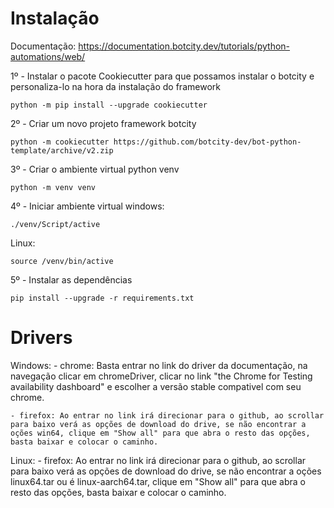 # Instalação
Documentação: https://documentation.botcity.dev/tutorials/python-automations/web/

1º - Instalar o pacote Cookiecutter para que possamos instalar o botcity e personaliza-lo na hora da instalação do framework
```
python -m pip install --upgrade cookiecutter

```

2º - Criar um novo projeto framework botcity
```
python -m cookiecutter https://github.com/botcity-dev/bot-python-template/archive/v2.zip
```

3º - Criar o ambiente virtual python venv
```
python -m venv venv
```

4º - Iniciar ambiente virtual 
windows:
```
./venv/Script/active
```
Linux:
```
source /venv/bin/active
```

5º - Instalar as dependências
```
pip install --upgrade -r requirements.txt
```

# Drivers

Windows:
    - chrome: Basta entrar no link do driver da documentação, na navegação clicar em chromeDriver, clicar no link "the Chrome for Testing availability dashboard" e escolher a versão stable compativel com seu chrome.
    
    - firefox: Ao entrar no link irá direcionar para o github, ao scrollar para baixo verá as opções de download do drive, se não encontrar a oções win64, clique em "Show all" para que abra o resto das opções, basta baixar e colocar o caminho.

Linux: 
    - firefox: Ao entrar no link irá direcionar para o github, ao scrollar para baixo verá as opções de download do drive, se não encontrar a oções linux64.tar ou é linux-aarch64.tar, clique em "Show all" para que abra o resto das opções, basta baixar e colocar o caminho.
